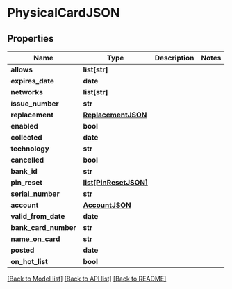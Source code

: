 # PhysicalCardJSON

## Properties
Name | Type | Description | Notes
------------ | ------------- | ------------- | -------------
**allows** | **list[str]** |  | 
**expires_date** | **date** |  | 
**networks** | **list[str]** |  | 
**issue_number** | **str** |  | 
**replacement** | [**ReplacementJSON**](ReplacementJSON.md) |  | 
**enabled** | **bool** |  | 
**collected** | **date** |  | 
**technology** | **str** |  | 
**cancelled** | **bool** |  | 
**bank_id** | **str** |  | 
**pin_reset** | [**list[PinResetJSON]**](PinResetJSON.md) |  | 
**serial_number** | **str** |  | 
**account** | [**AccountJSON**](AccountJSON.md) |  | 
**valid_from_date** | **date** |  | 
**bank_card_number** | **str** |  | 
**name_on_card** | **str** |  | 
**posted** | **date** |  | 
**on_hot_list** | **bool** |  | 

[[Back to Model list]](../README.md#documentation-for-models) [[Back to API list]](../README.md#documentation-for-api-endpoints) [[Back to README]](../README.md)


